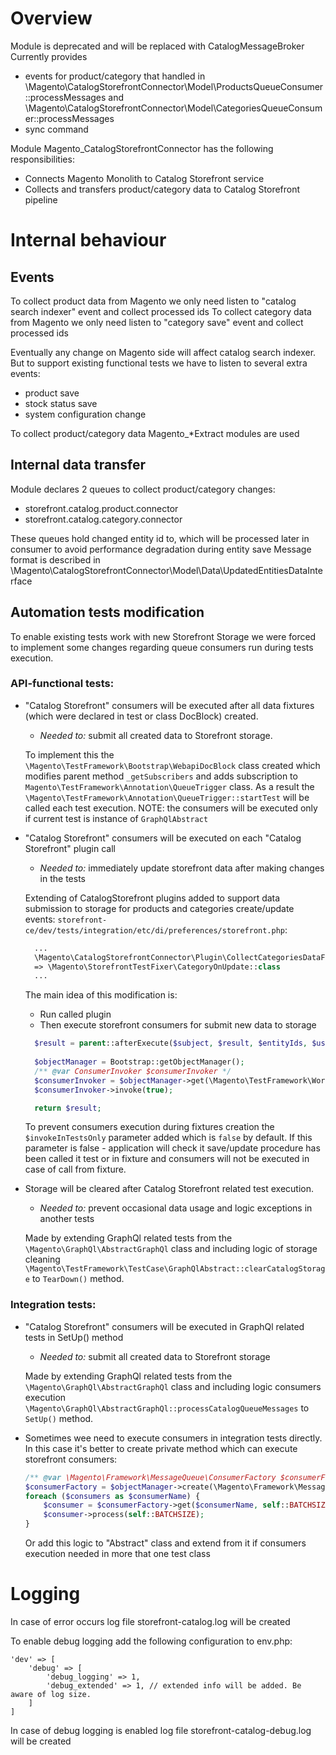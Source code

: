 # Overview

Module is deprecated and will be replaced with CatalogMessageBroker
Currently provides
- events for product/category that handled in \Magento\CatalogStorefrontConnector\Model\ProductsQueueConsumer::processMessages and \Magento\CatalogStorefrontConnector\Model\CategoriesQueueConsumer::processMessages
- sync command

Module Magento_CatalogStorefrontConnector has the following responsibilities:

- Connects Magento Monolith to Catalog Storefront service
- Collects and transfers product/category data to Catalog Storefront pipeline

# Internal behaviour


## Events

To collect product data from Magento we only need listen to "catalog search indexer" event and collect processed ids
To collect category data from Magento we only need listen to "category save" event and collect processed ids

Eventually any change on Magento side will affect catalog search indexer. But to support existing functional tests we have to listen to several extra events:
  - product save 
  - stock status save
  - system configuration change

To collect product/category data Magento_*Extract modules are used

## Internal data transfer

Module declares 2 queues to collect product/category changes:
- storefront.catalog.product.connector
- storefront.catalog.category.connector

These queues hold changed entity id to, which will be processed later in consumer to avoid performance degradation during entity save
Message format is described in \Magento\CatalogStorefrontConnector\Model\Data\UpdatedEntitiesDataInterface

## Automation tests modification
To enable existing tests work with new Storefront Storage we were forced to implement some changes regarding queue consumers run during tests execution.

### API-functional tests:

- "Catalog Storefront" consumers will be executed after all data fixtures (which were declared in test or class DocBlock) created.
    - *Needed to:* submit all created data to Storefront storage.
  
  To implement this the `\Magento\TestFramework\Bootstrap\WebapiDocBlock` class created which modifies parent method `_getSubscribers` and adds subscription to `Magento\TestFramework\Annotation\QueueTrigger` class.
  As a result the `\Magento\TestFramework\Annotation\QueueTrigger::startTest` will be called each test execution.
  NOTE: the consumers will be executed only if current test is instance of `GraphQlAbstract`
    
- "Catalog Storefront" consumers will be executed on each "Catalog Storefront" plugin call
    - *Needed to:* immediately update storefront data after making changes in the tests
    
  Extending of CatalogStorefront plugins added to support data submission to storage for products and categories create/update events:
  `storefront-ce/dev/tests/integration/etc/di/preferences/storefront.php`:
  ```php
    ...
    \Magento\CatalogStorefrontConnector\Plugin\CollectCategoriesDataForUpdate::class
    => \Magento\StorefrontTestFixer\CategoryOnUpdate::class
    ...
  ```
  The main idea of this modification is:
    - Run called plugin
    - Then execute storefront consumers for submit new data to storage
    
  ```php
    $result = parent::afterExecute($subject, $result, $entityIds, $useTempTable);
    
    $objectManager = Bootstrap::getObjectManager();
    /** @var ConsumerInvoker $consumerInvoker */
    $consumerInvoker = $objectManager->get(\Magento\TestFramework\Workaround\ConsumerInvoker::class);
    $consumerInvoker->invoke(true);

    return $result;
  ```
  To prevent consumers execution during fixtures creation the `$invokeInTestsOnly` parameter added which is `false` by default. If this parameter is false - application will check it save/update procedure has been called it test or in fixture and consumers will not be executed in case of call from fixture.
  
- Storage will be cleared after Catalog Storefront related test execution.
    - *Needed to:* prevent occasional data usage and logic exceptions in another tests

  Made by extending GraphQl related tests from the `\Magento\GraphQl\AbstractGraphQl` class and including logic of storage cleaning `\Magento\TestFramework\TestCase\GraphQlAbstract::clearCatalogStorage` to `TearDown()` method.


### Integration tests:

- "Catalog Storefront" consumers will be executed in GraphQl related tests in SetUp() method
    - *Needed to:* submit all created data to Storefront storage
  
    Made by extending GraphQl related tests from the `\Magento\GraphQl\AbstractGraphQl` class and including logic consumers execution `\Magento\GraphQl\AbstractGraphQl::processCatalogQueueMessages` to `SetUp()` method.

- Sometimes wee need to execute consumers in integration tests directly. In this case it's better to create private method which can execute storefront consumers:
    ```php
    /** @var \Magento\Framework\MessageQueue\ConsumerFactory $consumerFactory */
    $consumerFactory = $objectManager->create(\Magento\Framework\MessageQueue\ConsumerFactory::class);
    foreach ($consumers as $consumerName) {
        $consumer = $consumerFactory->get($consumerName, self::BATCHSIZE);
        $consumer->process(self::BATCHSIZE);
    }
    ```
  Or add this logic to "Abstract" class and extend from it if consumers execution needed in more that one test class

# Logging

In case of error occurs log file storefront-catalog.log will be created

To enable debug logging add the following configuration to env.php:

```
'dev' => [
    'debug' => [
        'debug_logging' => 1,
        'debug_extended' => 1, // extended info will be added. Be aware of log size.
    ]
]
```

In case of debug logging is enabled log file storefront-catalog-debug.log will be created